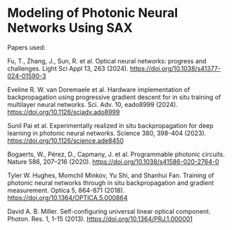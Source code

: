 # Modeling of Photonic Neural Networks Using SAX
Papers used:

Fu, T., Zhang, J., Sun, R. et al. Optical neural networks: progress and challenges. Light Sci Appl 13, 263 (2024). https://doi.org/10.1038/s41377-024-01590-3

Eveline R. W. van Doremaele et al. Hardware implementation of backpropagation using progressive gradient descent for in situ training of multilayer neural networks. Sci. Adv. 10, eado8999 (2024). https://doi.org/10.1126/sciadv.ado8999

Sunil Pai et al. Experimentally realized in situ backpropagation for deep learning in photonic neural networks. Science 380, 398-404 (2023). https://doi.org/10.1126/science.ade8450

Bogaerts, W., Pérez, D., Capmany, J. et al. Programmable photonic circuits. Nature 586, 207–216 (2020). https://doi.org/10.1038/s41586-020-2764-0

Tyler W. Hughes, Momchil Minkov, Yu Shi, and Shanhui Fan. Training of photonic neural networks through in situ backpropagation and gradient measurement. Optica 5, 864-871 (2018). https://doi.org/10.1364/OPTICA.5.000864

David A. B. Miller. Self-configuring universal linear optical component. Photon. Res. 1, 1-15 (2013). https://doi.org/10.1364/PRJ.1.000001 
